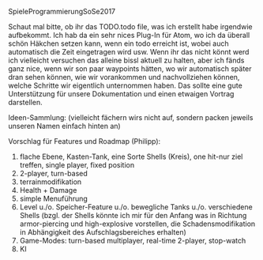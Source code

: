 SpieleProgrammierungSoSe2017

Schaut mal bitte, ob ihr das TODO.todo file, was ich erstellt habe irgendwie aufbekommt.
Ich hab da ein sehr nices Plug-In für Atom, wo ich da überall schön Häkchen setzen kann,
wenn ein todo erreicht ist, wobei auch automatisch die Zeit eingetragen wird usw.
Wenn ihr das nicht könnt werd ich vielleicht versuchen das alleine bissl aktuell
zu halten, aber ich fänds ganz nice, wenn wir son paar waypoints hätten, wo wir automatisch
später dran sehen können, wie wir vorankommen und nachvollziehen können, welche
Schritte wir eigentlich unternommen haben. Das sollte eine gute Unterstützung für unsere
Dokumentation und einen etwaigen Vortrag darstellen.

Ideen-Sammlung: (vielleicht fächern wirs nicht auf, sondern packen jeweils unseren Namen einfach hinten an)

Vorschlag für Features und Roadmap (Philipp):
1. flache Ebene, Kasten-Tank, eine Sorte Shells (Kreis), one hit-nur ziel treffen, single player, fixed position
2. 2-player, turn-based
3. terrainmodifikation
4. Health + Damage
5. simple Menuführung
6. Level u./o. Speicher-Feature u./o. bewegliche Tanks u./o. verschiedene Shells
   (bzgl. der Shells könnte ich mir für den Anfang was in Richtung
       armor-piercing und high-explosive vorstellen, die Schadensmodifikation in
       Abhängigkeit des Aufschlagsbereiches erhalten)
7. Game-Modes: turn-based multiplayer, real-time 2-player, stop-watch
8. KI
